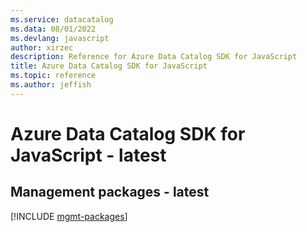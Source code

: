 ```yaml
---
ms.service: datacatalog
ms.data: 08/01/2022
ms.devlang: javascript
author: xirzec
description: Reference for Azure Data Catalog SDK for JavaScript
title: Azure Data Catalog SDK for JavaScript
ms.topic: reference
ms.author: jeffish
---
```

# Azure Data Catalog SDK for JavaScript - latest

## Management packages - latest
[!INCLUDE [mgmt-packages](data-catalog-mgmt-index.md)]